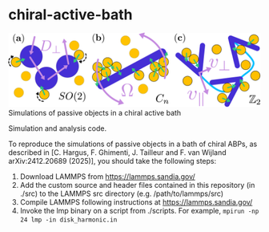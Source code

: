 # chiral-active-bath
![Chiral active bath](cover_figure.png)
Simulations of passive objects in a chiral active bath

Simulation and analysis code.

To reproduce the simulations of passive objects in a bath of chiral ABPs, as described in [C. Hargus, F. Ghimenti, J. Tailleur and F. van Wijland arXiv:2412.20689 (2025)], you should take the following steps:
    
1. Download LAMMPS from https://lammps.sandia.gov/
2. Add the custom source and header files contained in this repository (in ./src) to the LAMMPS src directory (e.g. /path/to/lammps/src)
3. Compile LAMMPS following instructions at https://lammps.sandia.gov/
4. Invoke the lmp binary on a script from ./scripts. For example, `mpirun -np 24 lmp -in disk_harmonic.in`

